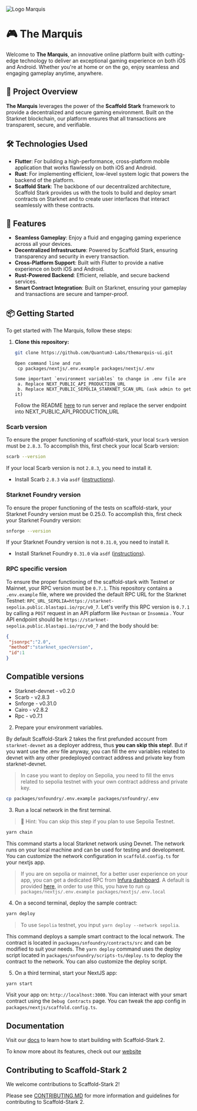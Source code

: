![Logo Marquis](/packages/nextjs/public/wordmark.svg)

# 🎮 The Marquis

Welcome to **The Marquis**, an innovative online platform built with cutting-edge technology to deliver an exceptional gaming experience on both iOS and Android. Whether you're at home or on the go, enjoy seamless and engaging gameplay anytime, anywhere.

## 🚀 Project Overview

**The Marquis** leverages the power of the **Scaffold Stark** framework to provide a decentralized and secure gaming environment. Built on the Starknet blockchain, our platform ensures that all transactions are transparent, secure, and verifiable.

## 🛠️ Technologies Used

- **Flutter**: For building a high-performance, cross-platform mobile application that works flawlessly on both iOS and Android.
- **Rust**: For implementing efficient, low-level system logic that powers the backend of the platform.
- **Scaffold Stark**: The backbone of our decentralized architecture, Scaffold Stark provides us with the tools to build and deploy smart contracts on Starknet and to create user interfaces that interact seamlessly with these contracts.

## 🌟 Features

- **Seamless Gameplay**: Enjoy a fluid and engaging gaming experience across all your devices.
- **Decentralized Infrastructure**: Powered by Scaffold Stark, ensuring transparency and security in every transaction.
- **Cross-Platform Support**: Built with Flutter to provide a native experience on both iOS and Android.
- **Rust-Powered Backend**: Efficient, reliable, and secure backend services.
- **Smart Contract Integration**: Built on Starknet, ensuring your gameplay and transactions are secure and tamper-proof.

## 📦 Getting Started

To get started with The Marquis, follow these steps:

1. **Clone this repository:**

   ```bash
   git clone https://github.com/Quantum3-Labs/themarquis-ui.git
   ```

   ```
   Open command line and run
    cp packages/nextjs/.env.example packages/nextjs/.env
   ```

   ```
   Some important `environment variables` to change in .env file are
    a. Replace NEXT_PUBLIC_API_PRODUCTION_URL 
    b. Replace NEXT_PUBLIC_SEPOLIA_STARKNET_SCAN_URL (ask admin to get it) 
    ```

    Follow the README [here](https://github.com/Quantum3-Labs/themarquis-server/tree/develop) to run server
    and replace the server endpoint into NEXT_PUBLIC_API_PRODUCTION_URL

### Scarb version

To ensure the proper functioning of scaffold-stark, your local `Scarb` version must be `2.8.3`. To accomplish this, first check your local Scarb version:

```sh
scarb --version
```

If your local Scarb version is not `2.8.3`, you need to install it.

- Install Scarb `2.8.3` via `asdf` ([instructions](https://docs.swmansion.com/scarb/download.html#install-via-asdf)).

### Starknet Foundry version

To ensure the proper functioning of the tests on scaffold-stark, your Starknet Foundry version must be 0.25.0. To accomplish this, first check your Starknet Foundry version:

```sh
snforge --version
```

If your Starknet Foundry version is not `0.31.0`, you need to install it.

- Install Starknet Foundry `0.31.0` via `asdf` ([instructions](https://foundry-rs.github.io/starknet-foundry/getting-started/installation.html#installation-via-asdf)).

### RPC specific version

To ensure the proper functioning of the scaffold-stark with Testnet or Mainnet, your RPC version must be `0.7.1`. This repository contains a `.env.example` file, where we provided the default RPC URL for the Starknet Testnet: `RPC_URL_SEPOLIA=https://starknet-sepolia.public.blastapi.io/rpc/v0_7`. Let's verify this RPC version is `0.7.1` by calling a `POST` request in an API platform like `Postman` or `Insommia` . Your API endpoint should be `https://starknet-sepolia.public.blastapi.io/rpc/v0_7` and the body should be:

```json
{
 "jsonrpc":"2.0",
 "method":"starknet_specVersion",
 "id":1
}
```

## Compatible versions

- Starknet-devnet - v0.2.0
- Scarb - v2.8.3
- Snforge - v0.31.0
- Cairo - v2.8.2
- Rpc - v0.7.1

2. Prepare your environment variables.

By default Scaffold-Stark 2 takes the first prefunded account from `starknet-devnet` as a deployer address, thus **you can skip this step!**. But if you want use the .env file anyway, you can fill the env variables related to devnet with any other predeployed contract address and private key from starknet-devnet.

> In case you want to deploy on Sepolia, you need to fill the envs related to sepolia testnet with your own contract address and private key.

```bash
cp packages/snfoundry/.env.example packages/snfoundry/.env
```

3. Run a local network in the first terminal.

> 💬 Hint: You can skip this step if you plan to use Sepolia Testnet.

```bash
yarn chain
```

This command starts a local Starknet network using Devnet. The network runs on your local machine and can be used for testing and development. You can customize the network configuration in `scaffold.config.ts` for your nextjs app.

> If you are on sepolia or mainnet, for a better user experience on your app, you can get a dedicated RPC from [Infura dashboard](https://www.infura.io/). A default is provided [here](https://github.com/Quantum3-Labs/scaffold-stark-2/tree/main/packages/nextjs/.env.example), in order to use this, you have to run `cp packages/nextjs/.env.example packages/nextjs/.env.local`

4. On a second terminal, deploy the sample contract:

```bash
yarn deploy
```

> To use `Sepolia` testnet, you input `yarn deploy --network sepolia`.

This command deploys a sample smart contract to the local network. The contract is located in `packages/snfoundry/contracts/src` and can be modified to suit your needs. The `yarn deploy` command uses the deploy script located in `packages/snfoundry/scripts-ts/deploy.ts` to deploy the contract to the network. You can also customize the deploy script.

5. On a third terminal, start your NextJS app:

```bash
yarn start
```

Visit your app on: `http://localhost:3000`. You can interact with your smart contract using the `Debug Contracts` page. You can tweak the app config in `packages/nextjs/scaffold.config.ts`.

## Documentation

Visit our [docs](https://www.docs.scaffoldstark.com/) to learn how to start building with Scaffold-Stark 2.

To know more about its features, check out our [website](https://scaffoldstark.com)

## Contributing to Scaffold-Stark 2

We welcome contributions to Scaffold-Stark 2!

Please see [CONTRIBUTING.MD](https://github.com/Quantum3-Labs/scaffold-stark-2/blob/main/CONTRIBUTING.md) for more information and guidelines for contributing to Scaffold-Stark 2.